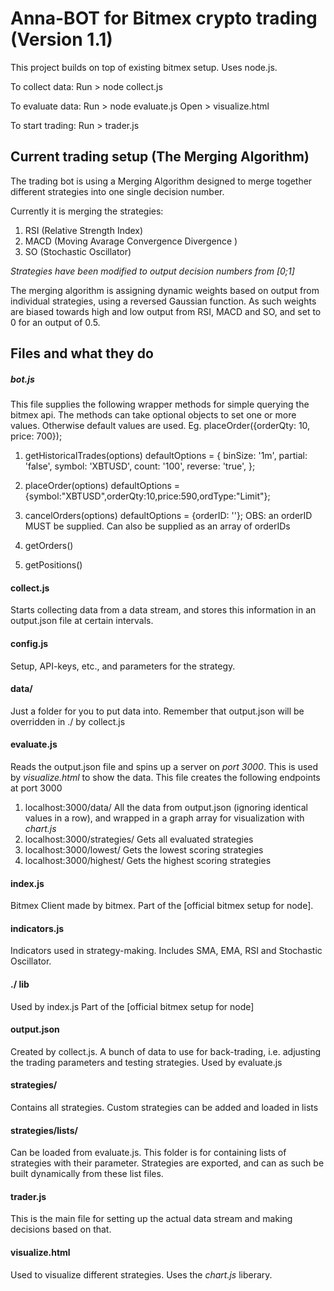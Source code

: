 # Anna-BOT for Bitmex crypto trading (Version 1.1)

This project builds on top of existing bitmex setup.
Uses node.js.

To collect data:
Run > node collect.js

To evaluate data:
Run > node evaluate.js
Open > visualize.html

To start trading:
Run > trader.js

## Current trading setup (The Merging Algorithm)

The trading bot is using a Merging Algorithm designed to merge together different strategies into one single decision number.

Currently it is merging the strategies:
1) RSI (Relative Strength Index)
2) MACD (Moving Avarage Convergence Divergence )
3) SO (Stochastic Oscillator)

*Strategies have been modified to output decision numbers from [0;1]*

The merging algorithm is assigning dynamic weights based on output from individual strategies, using a reversed Gaussian function.
As such weights are biased towards high and low output from RSI, MACD and SO, and set to 0 for an output of 0.5.

## Files and what they do

##### bot.js

This file supplies the following wrapper methods for simple querying the bitmex api.
The methods can take optional objects to set one or more values. Otherwise default values are used.
Eg. placeOrder({orderQty: 10, price: 700});

1) getHistoricalTrades(options)
  defaultOptions = {
    binSize: '1m',
    partial: 'false',
    symbol: 'XBTUSD',
    count: '100',
    reverse: 'true',
  };

2) placeOrder(options)
  defaultOptions = {symbol:"XBTUSD",orderQty:10,price:590,ordType:"Limit"};

3) cancelOrders(options)
  defaultOptions = {orderID: ''};
  OBS: an orderID MUST be supplied. Can also be supplied as an array of orderIDs

4) getOrders()

5) getPositions()


#### collect.js

Starts collecting data from a data stream, and stores this information in an output.json file at certain intervals.

#### config.js

Setup, API-keys, etc., and parameters for the strategy.

#### data/

Just a folder for you to put data into. Remember that output.json will be overridden in ./ by collect.js

#### evaluate.js

Reads the output.json file and spins up a server on *port 3000*. This is used by *visualize.html* to show the data.
This file creates the following endpoints at port 3000

1) localhost:3000/data/
  All the data from output.json (ignoring identical values in a row), and wrapped in a graph array for visualization with *chart.js*
2) localhost:3000/strategies/
  Gets all evaluated strategies
3) localhost:3000/lowest/
  Gets the lowest scoring strategies
4) localhost:3000/highest/
  Gets the highest scoring strategies

#### index.js

Bitmex Client made by bitmex.
Part of the [official bitmex setup for node].

#### indicators.js

Indicators used in strategy-making.
Includes SMA, EMA, RSI and Stochastic Oscillator.

#### ./ lib

Used by index.js
Part of the [official bitmex setup for node]

#### output.json

Created by collect.js. A bunch of data to use for back-trading, i.e. adjusting the trading parameters and testing strategies. Used by evaluate.js

#### strategies/

Contains all strategies. Custom strategies can be added and loaded in lists

#### strategies/lists/

Can be loaded from evaluate.js. This folder is for containing lists of strategies with their parameter.
Strategies are exported, and can as such be built dynamically from these list files.

#### trader.js

This is the main file for setting up the actual data stream and making decisions based on that.

#### visualize.html

Used to visualize different strategies. Uses the *chart.js* liberary.
